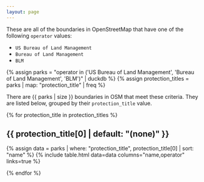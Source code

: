 ```yaml
---
layout: page
---
```


These are all of the boundaries in OpenStreetMap that have one of the following `operator` values:
- `US Bureau of Land Management`
- `Bureau of Land Management`
- `BLM`

{% assign parks = "operator in ('US Bureau of Land Management', 'Bureau of Land Management', 'BLM')" | duckdb %}
{% assign protection_titles = parks | map: "protection_title" | freq %}

There are {{ parks | size }} boundaries in OSM that meet these criteria.
They are listed below, grouped by their `protection_title` value.

{% for protection_title in protection_titles %}

<h2>{{ protection_title[0] | default: "(none)" }}</h2>

{% assign data = parks | where: "protection_title", protection_title[0] | sort: "name" %}
{% include table.html data=data columns="name,operator" links=true %}

{% endfor %}
